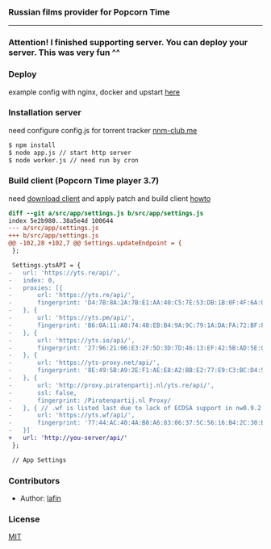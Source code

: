 ### Russian films provider for Popcorn Time
___

### Attention! I finished supporting server. You can deploy your server. This was very fun ^^

### Deploy
example config with nginx, docker and upstart [here](SETUP.md)

### Installation server
need configure config.js for torrent tracker [nnm-club.me](http://nnm-club.me)

```bash
$ npm install
$ node app.js // start http server
$ node worker.js // need run by cron
```

### Build client (Popcorn Time player 3.7)
need [download client](https://git.popcorntime.io/stash/projects/PT/repos/popcorn-app/browse) and apply patch and build client [howto](https://git.popcorntime.io/stash/projects/PT/repos/popcorn-app/browse)
```diff
diff --git a/src/app/settings.js b/src/app/settings.js
index 5e2b980..38a5e4d 100644
--- a/src/app/settings.js
+++ b/src/app/settings.js
@@ -102,28 +102,7 @@ Settings.updateEndpoint = {
 };

 Settings.ytsAPI = {
-   url: 'https://yts.re/api/',
-   index: 0,
-   proxies: [{
-       url: 'https://yts.re/api/',
-       fingerprint: 'D4:7B:8A:2A:7B:E1:AA:40:C5:7E:53:DB:1B:0F:4F:6A:0B:AA:2C:6C',
-   }, {
-       url: 'https://yts.pm/api/',
-       fingerprint: 'B6:0A:11:A8:74:48:EB:B4:9A:9C:79:1A:DA:FA:72:BF:F8:8B:0A:B3'
-   }, {
-       url: 'https://yts.io/api/',
-       fingerprint: '27:96:21:06:E3:2F:5D:3D:7D:46:13:EF:42:5B:AD:5E:C8:FD:DA:45'
-   }, {
-       url: 'https://yts-proxy.net/api/',
-       fingerprint: '8E:49:5B:A9:2E:F1:AE:E8:A2:BB:E2:77:E9:C3:BC:D4:5D:4B:66:1F'
-   }, {
-       url: 'http://proxy.piratenpartij.nl/yts.re/api/',
-       ssl: false,
-       fingerprint: /Piratenpartij.nl Proxy/
-   }, { // .wf is listed last due to lack of ECDSA support in nw0.9.2
-       url: 'https://yts.wf/api/',
-       fingerprint: '77:44:AC:40:4A:B8:A6:83:06:37:5C:56:16:B4:2C:30:B9:75:99:94'
-   }]
+   url: 'http://you-server/api/'
 };

 // App Settings
```

### Contributors

 * Author: [lafin](https://github.com/lafin)

### License

  [MIT](LICENSE)
